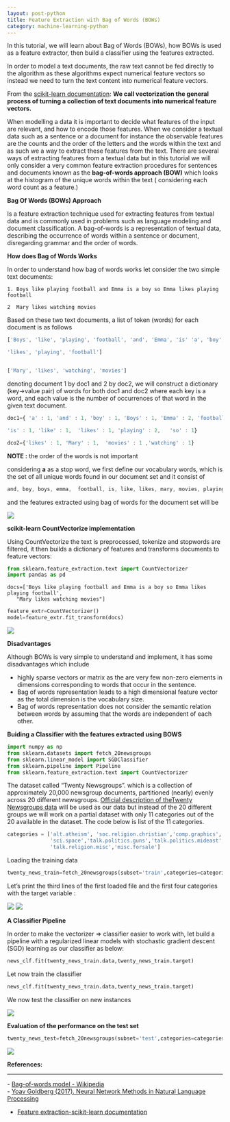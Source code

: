 ```yaml
---
layout: post-python
title: Feature Extraction with Bag of Words (BOWs)
category: machine-learning-python
---
```

In this tutorial, we will learn about Bag of Words  (BOWs), how BOWs is used as a feature extractor, then build a classifier using the features extracted.

In order to model a text documents, the raw text cannot be fed directly to the algorithm as these algorithms expect numerical feature vectors so instead we need to turn the text content into numerical feature vectors.

<span class='w3-text-blue'> From the [scikit-learn documentation](https://scikit-learn.org/stable/modules/feature_extraction.html):</span>
<b>
We call vectorization the general process of turning a collection of text documents into numerical feature vectors.
</b>

When modelling a data it is important to decide what features of the input are relevant, and how to encode those features. When we consider a textual data such as a sentence or a document  for instance the observable features are the counts and the order of the letters and the words within the text and as such we a way to extract these features from the text. There are several ways of extracting features from a textual data but in this tutorial we will only consider a very common feature extraction procedures for sentences and documents known as the <b> bag-of-words approach (BOW)</b> which looks at the histogram of the unique words within the text ( considering each word count as a feature.) 


<p><b>Bag Of Words (BOWs) Approach</b></p> 
Is a feature extraction technique used for extracting features from textual data and is commonly used in problems such as language modeling and document classification.  A bag-of-words is a representation of textual data, describing the occurrence of words within a sentence or document, disregarding grammar and the order of words.

<p><b>How does Bag of Words Works</b></p>
In order to understand how bag of words works let consider the two simple text documents:

```
1. Boys like playing football and Emma is a boy so Emma likes playing football

2  Mary likes watching movies 

```

Based on these two text documents, a list of token (words) for each document is as follows

```javascript
['Boys', 'like', 'playing', 'football', 'and', 'Emma', 'is' 'a', 'boy', 'so', 'Emma', 

'likes', 'playing', 'football']


['Mary', 'likes', 'watching', 'movies']


```
denoting document 1 by doc1 and 2  by doc2, we will construct a dictionary (key->value pair) of
words for both doc1 and doc2 where each key is a word, and each value is the number of occurrences of that word in the given text document.


```javascript
doc1={ 'a' : 1, 'and' : 1, 'boy' : 1, 'Boys' : 1, 'Emma' : 2, 'football' : 2, 

'is' : 1, 'like' : 1,  'likes' : 1, 'playing' : 2,   'so' : 1}

dco2={'likes' : 1, 'Mary' : 1,  'movies' : 1 ,'watching' : 1}
```

<b>NOTE :</b> the order of the words is not important


considering **a** as a stop word, we first define our vocabulary words, which is the set of all unique words found in our document set and it consist of
```javascript
and, boy, boys, emma,  football, is, like, likes, mary, movies, playing, so, watching

```
and the  features extracted using bag of words for the document set will be


<img class=" w3-border" src="{{'/assets/images/python/bog.jpg' |relative_url}}">


<p><b>scikit-learn CountVectorize implementation</b></p>
<p>
Using CountVectorize the text is preprocessed, tokenize and stopwords are filtered, it then builds a dictionary of features and transforms documents to feature vectors:</p>

```python
from sklearn.feature_extraction.text import CountVectorizer
import pandas as pd
```

```
docs=['Boys like playing football and Emma is a boy so Emma likes playing football',
   "Mary likes watching movies"]
```
```python
feature_extr=CountVectorizer()
model=feature_extr.fit_transform(docs)
```


<img class=" w3-border" src="{{'/assets/images/python/bog1.jpg' |relative_url}}">

<p><b>Disadvantages</b></p>
Although BOWs is very simple to understand and implement, it has some disadvantages which include

- highly sparse vectors or matrix as the are  very few non-zero elements in dimensions corresponding to words that occur in the sentence.
- Bag of words representation leads to a high dimensional feature vector as the total dimension is the vocabulary size.
- Bag of words representation does not consider the semantic relation between words by assuming that the words are independent of each other.

<p><b> Buiding a Classifier with the features extracted using BOWS</b></p>

```python
import numpy as np
from sklearn.datasets import fetch_20newsgroups
from sklearn.linear_model import SGDClassifier
from sklearn.pipeline import Pipeline
from sklearn.feature_extraction.text import CountVectorizer
```
The dataset called “Twenty Newsgroups”. which is a collection of approximately 20,000 newsgroup documents, partitioned (nearly) evenly across 20 different newsgroups. <a href='http://qwone.com/~jason/20Newsgroups/'>Official description of theTwenty Newsgroups data</a> will be used as our data but instead of the 20 different groups we will work on a partial dataset with only 11 categories out of the 20 available in the dataset. The code below is list of the 11 categories.

```python
categories = ['alt.atheism', 'soc.religion.christian','comp.graphics', 'sci.med','sci.electronics',
              'sci.space','talk.politics.guns','talk.politics.mideast','talk.politics.misc',
              'talk.religion.misc','misc.forsale']
```

Loading the training data
```python
twenty_news_train=fetch_20newsgroups(subset='train',categories=categories,remove=('footers','headers','quotes'))
```
Let’s print the third lines of the first loaded file and the first four categories  with the target variable  :

<img class=" w3-border" src="{{'/assets/images/python/bog23.jpg' |relative_url}}">
<img class=" w3-border" src="{{'/assets/images/python/bog22.jpg' |relative_url}}">

<p><b>A Classifier Pipeline </b></p>

In order to make the vectorizer => classifier easier to work with, let build a pipeline with  a regularized linear models with stochastic gradient descent (SGD) learning as our classifier as below:

```python
news_clf.fit(twenty_news_train.data,twenty_news_train.target)
```
Let now train the classifier 
```python
news_clf.fit(twenty_news_train.data,twenty_news_train.target)
```
We now test the classifier on new instances 

<img class=" w3-border" src="{{'/assets/images/python/bog3.jpg' |relative_url}}">

<p><b>Evaluation of the performance on the test set</b></p>

```python
twenty_news_test=fetch_20newsgroups(subset='test',categories=categories,remove=('footers','headers','quotes'))
```
<img class=" w3-border" src="{{'/assets/images/python/bog4.jpg' |relative_url}}">




<p> <b>References:</b></p>
<hr>
- <a href='https://en.wikipedia.org/wiki/Bag-of-words_model' target="_blank">Bag-of-words model - Wikipedia
</a><br>
- <a href="https://www.amazon.com/Language-Processing-Synthesis-Lectures-Technologies/dp/1627052984/ref=as_li_ss_tl?ie=UTF8&qid=1502062931&sr=8-1&keywords=Neural+Network+Methods+in+Natural+Language+Processing&linkCode=sl1&tag=inspiredalgor-20&linkId=d63df073fea3ebe2d405820570b3ff03" target="_blank">Yoav Goldberg (2017). Neural Network Methods in Natural Language Processing</a><br>


- <a href="https://scikit-learn.org/stable/modules/feature_extraction.html" target="_blank">Feature extraction-scikit-learn documentation</a><br>

